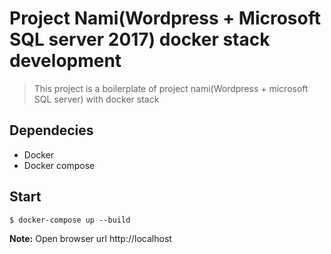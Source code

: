 # Project Nami(Wordpress + Microsoft SQL server 2017) docker stack development
> This project is a boilerplate of project nami(Wordpress + microsoft SQL server) with docker stack

## Dependecies
- Docker
- Docker compose

## Start
``` shell
$ docker-compose up --build
``` 

**Note:** Open browser url http://localhost